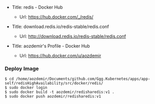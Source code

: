 * Title:	redis - Docker Hub
  * Url:	https://hub.docker.com/_/redis/
 
* Title:	download.redis.io/redis-stable/redis.conf
  * Url:	http://download.redis.io/redis-stable/redis.conf

* Title:	aozdemir's Profile - Docker Hub
  * Url:	https://hub.docker.com/u/aozdemir  

###  Deploy Image
```
$ cd /home/aozdemir/Documents/github.com/Ggg.Kubernetes/apps/app-self/redisHighAvailability/src/docker/redis/
$ sudo docker login
$ sudo docker build -t aozdemir/redisharedis:v1 .
$ sudo docker push aozdemir/redisharedis:v1
```